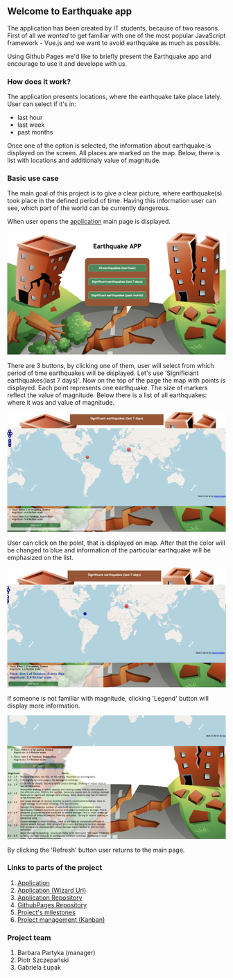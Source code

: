 ## Welcome to Earthquake app

The application has been created by IT students, because of two reasons. First of all we _wanted_ to get familiar with one of the most popular JavaScript framework - Vue.js and we want to avoid earthquake as much as possible.

Using Github Pages we'd like to briefly present the Earthquake app and encourage to use it and develope with us.


### How does it work?

The application presents locations, where the earthquake take place lately. User can select if it's in:
- last hour
- last week
- past months

Once one of the option is selected, the information about earthquake is displayed on the screen. All places are marked on the map. Below, there is list with locations and additionaly value of magnitude.

### Basic use case

The main goal of this project is to give a clear picture, where earthquake(s) took place in the defined period of time. Having this information user can see, which part of the world can be currently dangerous.

When user opens the [application](https://stiepek.github.io/EarthquakeApp/) main page is displayed.

![](/MainPage.png)

There are 3 buttons, by clicking one of them, user will select from which period of time earthquakes will be displayed.
Let's use 'Significiant earthquakes(last 7 days)'. Now on the top of the page the map with points is displayed. Each point represents one earthquake. The size of markers reflect the value of magnitude. Below there is a list of all earthquakes: where it was and value of magnitude.

![](/7days.png)

User can click on the point, that is displayed on map. After that the color will be changed to blue and information of the particular earthquake will be emphasized on the list.

![](/selectedPoint.png)

If someone is not familiar with magnitude, clicking 'Legend' button will display more information.

![](/legend.png)

By clicking the 'Refresh' button user returns to the main page.


### Links to parts of the project

1. [Application](https://stiepek.github.io/EarthquakeApp)
2. [Application (Wizard Url)](http://v-ie.uek.krakow.pl/home/studenci/r15/s203911/public_html/EarthquakeAPP)
3. [Application Repository](https://github.com/Stiepek/EarthquakeApp)
2. [GithubPages Repository](https://github.com/lupka1/EarthquakeApplication)
3. [Project's milestones](https://github.com/Stiepek/EarthquakeApp/milestones)
4. [Project management (Kanban)](https://github.com/Stiepek/EarthquakeApp/projects/1) 

### Project team 
1. Barbara Partyka (manager)
2. Piotr Szczepański
3. Gabriela Łupak

